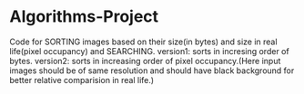 # Algorithms-Project
Code for SORTING images based on their size(in bytes) and size in real life(pixel occupancy) and SEARCHING.
version1: sorts in incresing order of bytes.
version2: sorts in increasing order of pixel occupancy.(Here input images should be of same resolution and should have black background for better relative comparision in real life.)
